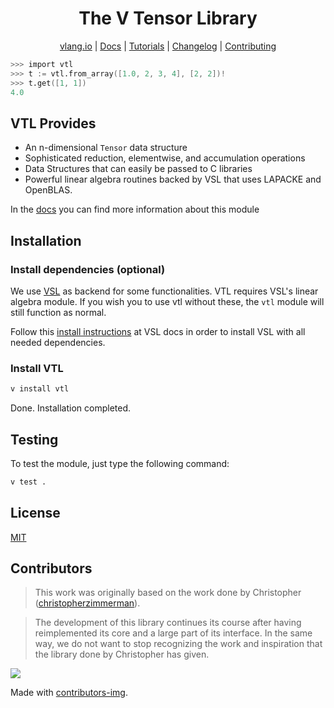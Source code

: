 <div align="center">
<h1>The V Tensor Library</h1>

[vlang.io](https://vlang.io) |
[Docs](https://vlang.github.io/vtl) |
[Tutorials](https://github.com/vlang/vtl/blob/main/docs/TUTORIAL.md) |
[Changelog](#) |
[Contributing](https://github.com/vlang/vtl/blob/main/CONTRIBUTING.md)

</div>

```v ignore
>>> import vtl
>>> t := vtl.from_array([1.0, 2, 3, 4], [2, 2])!
>>> t.get([1, 1])
4.0
```

## VTL Provides

- An n-dimensional `Tensor` data structure
- Sophisticated reduction, elementwise, and accumulation operations
- Data Structures that can easily be passed to C libraries
- Powerful linear algebra routines backed by VSL that uses LAPACKE and OpenBLAS.

In the [docs](https://vlang.github.io/vtl) you can find more information about this module

## Installation

### Install dependencies (optional)

We use [VSL](https://github.com/vlang/vsl) as backend for some functionalities.
VTL requires VSL's linear algebra module.
If you wish you to use vtl without these, the `vtl` module will still function as normal.

Follow this [install instructions](https://github.com/vlang/vsl#install-vsl-locally)
at VSL docs in order to install VSL with all needed dependencies.

### Install VTL

```sh
v install vtl
```

Done. Installation completed.

## Testing

To test the module, just type the following command:

```sh
v test .
```

## License

[MIT](LICENSE)

## Contributors

> This work was originally based on the work done by
> Christopher ([christopherzimmerman](https://github.com/christopherzimmerman)).

> The development of this library continues its course after having reimplemented its core
> and a large part of its interface. In the same way, we do not want to stop recognizing
> the work and inspiration that the library done by Christopher has given.

<a href="https://github.com/vlang/vtl/contributors">
  <img src="https://contrib.rocks/image?repo=vlang/vtl"/>
</a>

Made with [contributors-img](https://contrib.rocks).

